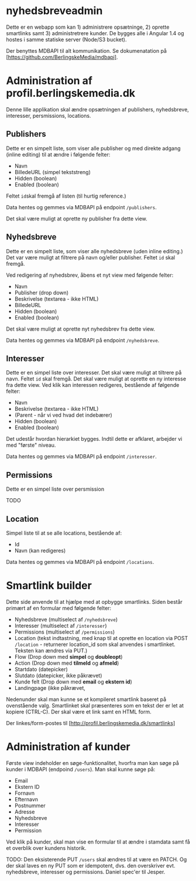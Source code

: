 # nyhedsbreveadmin

Dette er en webapp som kan 1) administrere opsætninge, 2) oprette smartlinks samt 3) administretrere kunder.
De bygges alle i Angular 1.4 og hostes i samme statiske server (Node/S3 bucket).

Der benyttes MDBAPI til alt kommunikation.
Se dokumenatation på [https://github.com/BerlingskeMedia/mdbapi].

# Administration af profil.berlingskemedia.dk
Denne lille applikation skal ændre opsætningen af publishers, nyhedsbreve, interesser, persmissions, locations.

## Publishers
Dette er en simpelt liste, som viser alle publisher og med direkte adgang (inline editing) til at ændre i følgende felter:

- Navn
- BilledeURL (simpel tekststreng)
- Hidden (boolean)
- Enabled (boolean)

Feltet `id`skal fremgå af listen (til hurtig reference.)

Data hentes og gemmes via MDBAPI på endpoint `/publishers`.

Det skal være muligt at oprette ny publisher fra dette view.

## Nyhedsbreve
Dette er en simpelt liste, som viser alle nyhedsbreve (uden inline editing.) Det var være muligt at filtrere på navn og/eller publisher. Feltet `id` skal fremgå.

Ved redigering af nyhedsbrev, åbens et nyt view med følgende felter:

- Navn
- Publisher (drop down)
- Beskrivelse (textarea - ikke HTML)
- BilledeURL
- Hidden (boolean)
- Enabled (boolean)

Det skal være muligt at oprette nyt nyhedsbrev fra dette view.

Data hentes og gemmes via MDBAPI på endpoint `/nyhedsbreve`.

## Interesser
Dette er en simpel liste over interesser. Det skal være muligt at tiltrere på navn. Feltet `id` skal fremgå.
Det skal være muligt at oprette en ny interesse fra dette view.
Ved klik kan interessen redigeres, bestående af følgende felter:

- Navn
- Beskrivelse (textarea - ikke HTML)
- (Parent - når vi ved hvad det indebærer)
- Hidden (boolean)
- Enabled (boolean)

Det udestår hvordan hierarkiet bygges. Indtil dette er afklaret, arbejder vi med "første" niveau.

Data hentes og gemmes via MDBAPI på endpoint `/interesser`.

## Permissions
Dette er en simpel liste over persmission

TODO

## Location
Simpel liste til at se alle locations, bestående af:

- Id
- Navn (kan redigeres)

Data hentes og gemmes via MDBAPI på endpoint `/locations`.

# Smartlink builder
Dette side anvende til at hjælpe med at opbygge smartlinks. Siden består primært af en formular med følgende felter:

- Nyhedsbreve (multiselect af `/nyhedsbreve`)
- Interesser (multiselect af `/interesser`)
- Permissions (multiselect af `/permissions`)
- Location (tekst indtastning, med knap til at oprette en location via POST `/location` - returnerer location_id som skal anvendes i smartlinket. Teksten kan ændres via PUT.)
- Flow (Drop down med **simpel** og **doubleopt**)
- Action (Drop down med **tilmeld** og **afmeld**)
- Startdato (datepicker)
- Slutdato (datepicker, ikke påkrævet)
- Kunde felt (Drop down med **email** og **ekstern id**)
- Landingpage (ikke påkrævet,
 
Nedenunder skal man kunne se et kompileret smartlink baseret på ovenstående valg. Smartlinket skal præsenteres som en tekst der er let at kopiere (CTRL-C). Der skal være et link samt en HTML form.

Der linkes/form-postes til [http://profil.berlingskemedia.dk/smartlinks]

# Administration af kunder
Første view indeholder en søge-funktionalitet, hvorfra man kan søge på kunder i MDBAPI (endpoind `/users`). Man skal kunne søge på:

- Email
- Ekstern ID
- Fornavn
- Efternavn
- Postnummer
- Adresse
- Nyhedsbreve
- Interesser
- Permission

Ved klik på kunder, skal man vise en formular til at ændre i stamdata samt få et overblik over kundens historik.

TODO: Den eksisterende PUT `/users` skal ændres til at være en PATCH. Og der skal laves en ny PUT som er idempotent, dvs. den overskriver evt. nyhedsbreve, interesser og permissions. Daniel spec'er til Jesper.


